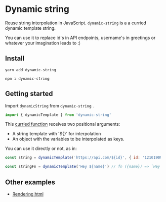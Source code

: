 # Dynamic string
Reuse string interpolation in JavaScript. `dynamic-string` is a a curried dynamic template string. 

You can use it to replace id's in API endpoints, username's in greetings or whatever your imagination leads to :)

## Install

`yarn add dynamic-string`

`npm i dynamic-string`

## Getting started
Import `dynamicString` from `dynamic-string` .

```js
import { dynamicTemplate } from 'dynamic-string'
```

This [curried function](https://en.wikipedia.org/wiki/Currying) receives two positional arguments:

- A string template with '${}' for interpolation
- An object with the variables to be interpolated as keys. 

You can use it directly or not, as in:

```js
const string = dynamicTemplate('https://api.com/${id}', { id: '12101909' }) // https://api.com/12101909

const stringFn = dynamicTemplate('Hey ${name}') // fn ({name}) => `Hey ${name}`
```

## Other examples

- [Rendering html](https://codesandbox.io/s/dynamic-string-html-interpolation-ym90q?file=/src/index.js)
